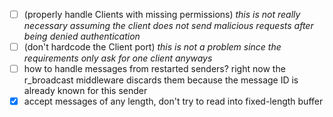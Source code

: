- [ ] (properly handle Clients with missing permissions) _this is not really necessary assuming the client does not send
      malicious requests after being denied authentication_
- [ ] (don't hardcode the Client port) _this is not a problem since the requirements only ask for one client anyways_
- [ ] how to handle messages from restarted senders? right now the r_broadcast middleware discards them because the
      message ID is already known for this sender
- [x] accept messages of any length, don't try to read into fixed-length buffer